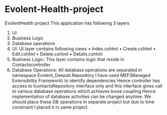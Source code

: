 # Evolent-Health-project
EvolentHealth project
This application has following 3 layers
1.	UI
2.	Business Logic
3.	Database operations
1. UI:
UI layer contains following views 
•	Index.cshtml
•	Create.cshtml
•	Edit.cshtml
•	Delete.cshtml
•	Details.cshtml
2. Business Logic:
This layer contains logic that reside in Contactscontroller
3.  Database Operations:
All database operations are separated in namespace Evolent_Deepali.Repository
I have used MEF(Managed Extensibility Framework) to identify dependencies
Hence controller has access to IcontactsRepository interface only and this interface gives call to various database operations which achieves loose coupling
Hence implementation of database activities can be changed anytime.
We should place these DB operations in separate project but due to time constraint I placed it in same project.

